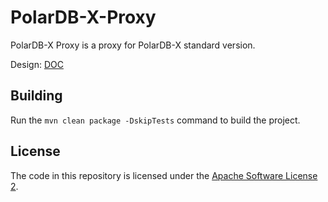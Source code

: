 # PolarDB-X-Proxy

PolarDB-X Proxy is a proxy for PolarDB-X standard version.

Design: [DOC](https://aliyuque.antfin.com/coronadb/design/up8z2dlcsg61hr6n)

## Building

Run the `mvn clean package -DskipTests` command to build the project.

## License

The code in this repository is licensed under the [Apache Software License 2](LICENSE).
